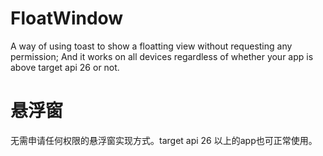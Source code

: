 # FloatWindow
A way of using toast to show a floatting view without requesting any permission; And it works on all devices regardless of whether your app is above target api 26 or not.

# 悬浮窗
无需申请任何权限的悬浮窗实现方式。target api 26 以上的app也可正常使用。
